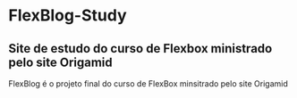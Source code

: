 # FlexBlog-Study

## Site de estudo do curso de Flexbox ministrado pelo site Origamid

FlexBlog é o projeto final do curso de FlexBox minsitrado pelo site Origamid

